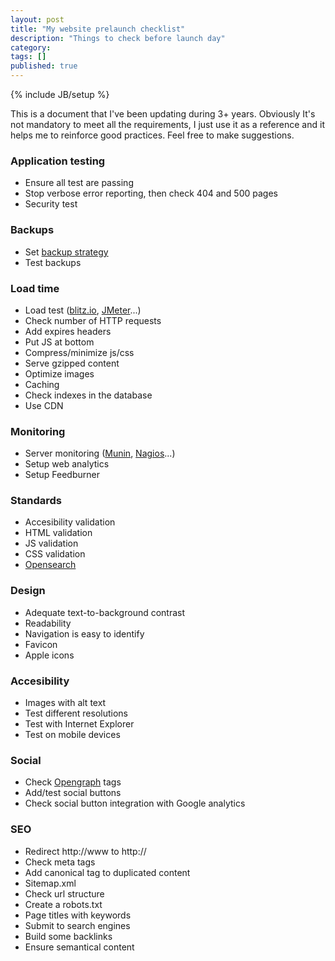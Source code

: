 ```yaml
---
layout: post
title: "My website prelaunch checklist"
description: "Things to check before launch day"
category: 
tags: []
published: true
---
```

{% include JB/setup %}

This is a document that I've been updating during 3+ years. Obviously It's not mandatory to
meet all the requirements, I just use it as a reference and it helps me to reinforce good practices. Feel free to make suggestions.



### Application testing
- Ensure all test are passing
- Stop verbose error reporting, then check 404 and 500 pages
- Security test 

### Backups
- Set [backup strategy ](http://www.gfi.com/blog/create-complex-secure-backup-strategy/)
- Test backups

### Load time 
- Load test ([blitz.io](), [JMeter](http://jmeter.apache.org/)...) 
- Check number of HTTP requests 
- Add expires headers 
- Put JS at bottom
- Compress/minimize js/css 
- Serve gzipped content
- Optimize images 
- Caching 
- Check indexes in the database 
- Use CDN

### Monitoring
- Server monitoring ([Munin](http://munin-monitoring.org/), [Nagios](http://www.nagios.org/)...)
- Setup web analytics
- Setup Feedburner

### Standards 
- Accesibility validation 
- HTML validation 
- JS validation 
- CSS validation 
- [Opensearch](http://www.opensearch.org/)

### Design 
- Adequate text-to-background contrast 
- Readability 
- Navigation is easy to identify 
- Favicon 
- Apple icons

### Accesibility
- Images with alt text 
- Test different resolutions 
- Test with Internet Explorer 
- Test on mobile devices

### Social 
- Check [Opengraph](http://ogp.me/) tags 
- Add/test social buttons 
- Check social button integration with Google analytics

### SEO 
- Redirect http://www to http:// 
- Check meta tags 
- Add canonical tag to duplicated content
- Sitemap.xml 
- Check url structure 
- Create a robots.txt
- Page titles with keywords 
- Submit to search engines 
- Build some backlinks  
- Ensure semantical content 
